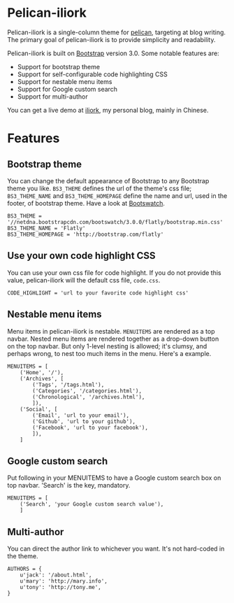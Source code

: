 # Pelican-iliork

Pelican-iliork is a single-column theme for [pelican][], targeting at blog writing. The primary goal of pelican-iliork is to provide simplicity and readability.

Pelican-iliork is built on [Bootstrap][] version 3.0. Some notable features are:

- Support for bootstrap theme
- Support for self-configurable code highlighting CSS
- Support for nestable menu items
- Support for Google custom search
- Support for multi-author

You can get a live demo at [iliork][], my personal blog, mainly in Chinese.

# Features
## Bootstrap theme

You can change the default appearance of Bootstrap to any Bootstrap theme you like. `BS3_THEME` defines the url of the theme's css file; `BS3_THEME_NAME` and `BS3_THEME_HOMEPAGE` define the name and url, used in the footer, of bootstrap theme. Have a look at [Bootswatch][].

    BS3_THEME = '//netdna.bootstrapcdn.com/bootswatch/3.0.0/flatly/bootstrap.min.css'
    BS3_THEME_NAME = 'Flatly'
    BS3_THEME_HOMEPAGE = 'http://bootstrap.com/flatly'

## Use your own code highlight CSS

You can use your own css file for code highlight. If you do not provide this value, pelican-iliork will the default css file, `code.css`.

    CODE_HIGHLIGHT = 'url to your favorite code highlight css'

## Nestable menu items

Menu items in pelican-iliork is nestable. `MENUITEMS` are rendered as a top navbar. Nested menu items are rendered together as a drop-down button on the top navbar. But only 1-level nesting is allowed; it's clumsy, and perhaps wrong, to nest too much items in the menu. Here's a example.

    MENUITEMS = [
        ('Home', '/'),
        ('Archives', [
            ('Tags', '/tags.html'),
            ('Categories', '/categories.html'),
            ('Chronological', '/archives.html'),
            ]),
        ('Social', [
            ('Email', 'url to your email'),
            ('Github', 'url to your github'),
            ('Facebook', 'url to your facebook'),
            ]),
        ]

## Google custom search

Put following in your MENUITEMS to have a Google custom search box on top navbar. 'Search' is the key, mandatory.

    MENUITEMS = [
        ('Search', 'your Google custom search value'),
        ]

## Multi-author
You can direct the author link to whichever you want. It's not hard-coded in the theme.

    AUTHORS = {
        u'jack': '/about.html',
        u'mary': 'http://mary.info',
        u'tony': 'http://tony.me',
    }


[pelican]: https://github.com/getpelican/pelican
[pelican-elegant]: https://github.com/talha131/pelican-elegant
[Bootstrap]: http://getbootstrap.com
[KISS]: http://en.wikipedia.org/wiki/KISS_principle
[DRY]: http://en.wikipedia.org/wiki/Don%27t_Repeat_Yourself
[iliork]: http://blog.iliork.com
[Bootswatch]: http://bootswatch.com
[Flatly]: http://bootswatch.com/flatly/
